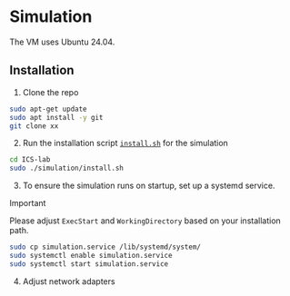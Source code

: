 # Simulation

The VM uses Ubuntu 24.04.

## Installation

1. Clone the repo

```sh
sudo apt-get update
sudo apt install -y git
git clone xx
```

2. Run the installation script [`install.sh`](install.sh) for the simulation

<!-- > [!NOTE]
> This will delete the other folders in this repo, leaving only the simulation. -->

```sh
cd ICS-lab
sudo ./simulation/install.sh
```

3. To ensure the simulation runs on startup, set up a systemd service.

> [!IMPORTANT]
> Please adjust `ExecStart` and `WorkingDirectory` based on your installation path.

```sh
sudo cp simulation.service /lib/systemd/system/
sudo systemctl enable simulation.service
sudo systemctl start simulation.service
```

4. Adjust network adapters
